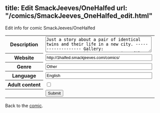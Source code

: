 title: Edit SmackJeeves/OneHalfed
url: "/comics/SmackJeeves_OneHalfed_edit.html"
---
Edit info for comic SmackJeeves/OneHalfed

<form name="comic" action="http://gaepostmail.appspot.com/comic/" method="post">
<table class="comicinfo">
<tr>
<th>Description</th><td><textarea name="description" cols="40" rows="3">Just a story about a pair of identical twins and their life in a new city. ------------------- Gallery: http://www.smackjeeves.com/comicprofile.php?id=108899 MMagazine: http://www.mangamagazine.net/manga-and-comics/One-Halfed/detail-page/32</textarea></td>
</tr>
<tr>
<th>Website</th><td><input type="text" name="url" value="http://1halfed.smackjeeves.com/comics/" size="40"/></td>
</tr>
<tr>
<th>Genre</th><td><input type="text" name="genre" value="Other" size="40"/></td>
</tr>
<tr>
<th>Language</th><td><input type="text" name="language" value="English" size="40"/></td>
</tr>
<tr>
<th>Adult content</th><td><input type="checkbox" name="adult" value="adult" /></td>
</tr>
<tr>
<th></th><td>
<input type="hidden" name="comic" value="SmackJeeves_OneHalfed" />
<input type="submit" name="submit" value="Submit" />
</td>
</tr>
</table>
</form>

Back to the [comic](SmackJeeves_OneHalfed.html).
